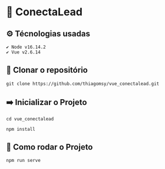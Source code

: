 # 🔗 ConectaLead

## ⚙ Técnologias usadas
    ✔️ Node v16.14.2
    ✔️ Vue v2.6.14

## 👥 Clonar o repositório
```
git clone https://github.com/thiagomsy/vue_conectalead.git
```

## ➡️ Inicializar o Projeto
```
cd vue_conectalead
```
```
npm install
```

## 🚀 Como rodar o Projeto
```
npm run serve
```
